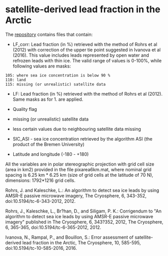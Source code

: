 # satellite-derived lead fraction in the Arctic

The [repository](https://ige-meom-opendap.univ-grenoble-alpes.fr/thredds/catalog/meomopendap/extract/SASIP/observations/satellite/lead-fraction/catalog.html) contains files that contain:

- LF_corr: Lead fraction (in %) retrieved with the method of Rohrs et al (2012) with correction of the upper tie point suggested in Ivanova et al (2016). This value includes leads represented by open water and refrozen leads with thin ice. The valid range of values is 0-100%, while following values are masks:

```
105: where sea ice concentration is below 90 %
110: land
115: missing (or unrealistic) satellite data
```

- LF: Lead fraction (in %) retrieved with the method of Rohrs et al (2012). Same masks as for 1. are applied.

- Quality flag

 - missing (or unrealistic) satellite data
 - less certain values due to neighbouring satellite data missing

- SIC_ASI - sea ice concentration retrieved by the algorithm ASI (the product of the Bremen University)

- Latitude and longitude (-180 - +180)

All the variables are in polar stereographic projection with grid cell size (area in km2) provided in the file pixarea6km.mat, where nominal grid spacing is 6.25 km * 6.25 km (size of grid cells at the latitude of 70 N), dimensions: 1792*1216 grid cells.



Rohrs, J. and Kaleschke, L.: An algorithm to detect sea ice leads by using AMSR-E passive microwave imagery, The Cryosphere, 6, 343-352, doi:10.5194/tc-6-343-2012, 2012.

Rohrs, J., Kaleschke, L., Br?han, D., and Siligam, P. K.: Corrigendum to "An algorithm to detect sea ice leads by using AMSR-E passive microwave imagery" published in The Cryosphere, 6, 343?352, 2012, The Cryosphere, 6, 365-365, doi:10.5194/tc-6-365-2012, 2012.

Ivanova, N., Rampal, P., and Bouillon, S.: Error assessment of satellite-derived lead fraction in the Arctic, The Cryosphere, 10, 585-595, doi:10.5194/tc-10-585-2016, 2016.
